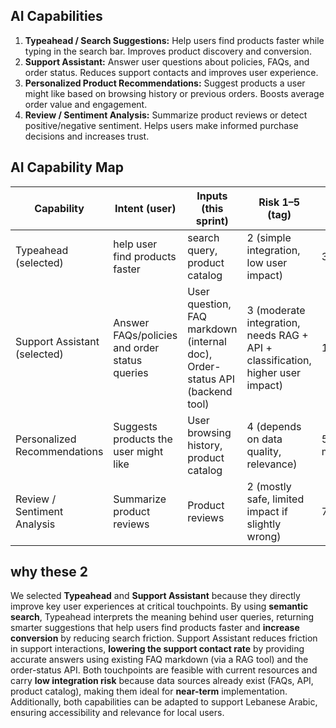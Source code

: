 ## AI Capabilities

1. **Typeahead / Search Suggestions:** Help users find products faster while typing in the search bar. Improves product discovery and conversion.
2. **Support Assistant:** Answer user questions about policies, FAQs, and order status. Reduces support contacts and improves user experience.
3. **Personalized Product Recommendations:** Suggest products a user might like based on browsing history or previous orders. Boosts average order value and engagement.
4. **Review / Sentiment Analysis:** Summarize product reviews or detect positive/negative sentiment. Helps users make informed purchase decisions and increases trust.


## AI Capability Map

| Capability | Intent (user) | Inputs (this sprint) | Risk 1–5 (tag) | p95 ms | Est. cost/action |
|------------|---------------|--------------------|----------------|--------|----------------|
| Typeahead (selected) | help user find products faster | search query, product catalog | 2 (simple integration, low user impact) | 300ms | 0.006 |
| Support Assistant (selected) | Answer FAQs/policies and order status queries | User question, FAQ markdown (internal doc), Order-status API (backend tool) | 3 (moderate integration, needs RAG + API + classification, higher user impact) | 1200ms | 0.01 |
| Personalized Recommendations | Suggests products the user might like | User browsing history, product catalog | 4 (depends on data quality, relevance) | 500ms(small model) | 0.012|
| Review / Sentiment Analysis | Summarize product reviews | Product reviews | 2 (mostly safe, limited impact if slightly wrong) | 700ms | 0.015 |


## why these 2

 We selected **Typeahead** and **Support Assistant** because they directly improve key user experiences at critical touchpoints. By using **semantic search**, Typeahead interprets the meaning behind user queries, returning smarter suggestions that help users find products faster and **increase conversion** by reducing search friction. Support Assistant reduces friction in support interactions, **lowering the support contact rate** by providing accurate answers using existing FAQ markdown (via a RAG tool) and the order-status API. Both touchpoints are feasible with current resources and carry **low integration risk** because data sources already exist (FAQs, API, product catalog), making them ideal for **near-term** implementation.  
 Additionally, both capabilities can be adapted to support Lebanese Arabic, ensuring accessibility and relevance for local users.




 